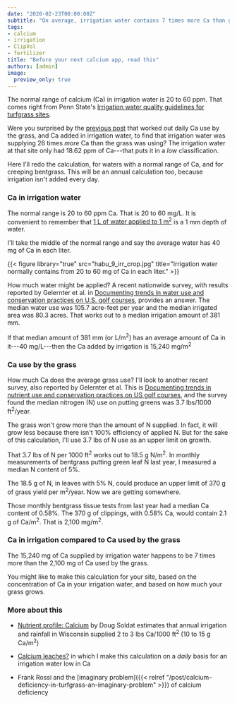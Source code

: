 ```yaml
---
date: "2020-02-23T00:00:00Z"
subtitle: "On average, irrigation water contains 7 times more Ca than grass uses"
tags:
- calcium
- irrigation
- ClipVol
- fertilizer
title: "Before your next calcium app, read this"
authors: [admin]
image:
  preview_only: true
---
```


The normal range of calcium (Ca) in irrigation water is 20 to 60 ppm. That comes right from Penn State's [Irrigation water quality guidelines for turfgrass sites](https://extension.psu.edu/irrigation-water-quality-guidelines-for-turfgrass-sites).

Were you surprised by the [previous post](https://www.asianturfgrass.com/2020-02-14-calcium-leaches/) that worked out daily Ca use by the grass, and Ca added in irrigation water, to find that irrigation water was supplying 26 times *more* Ca than the grass was using? The irrigation water at that site only had 18.62 ppm of Ca---that puts it in a *low* classification. 

Here I'll redo the calculation, for waters with a normal range of Ca, and for creeping bentgrass. This will be an annual calculation too, because irrigation isn't added every day.

### Ca in irrigation water

The normal range is 20 to 60 ppm Ca. That is 20 to 60 mg/L. It is convenient to remember that [1 L of water applied to 1 m<sup>2</sup>](http://files.asianturfgrass.com/201409_woods_gcm_metric.pdf) is a 1 mm depth of water.

I'll take the middle of the normal range and say the average water has 40 mg of Ca in each liter. 

{{< figure library="true" src="habu_9_irr_crop.jpg" title="Irrigation water normally contains from 20 to 60 mg of Ca in each liter." >}}

How much water might be applied? A recent nationwide survey, with results reported by Gelernter et al. in [Documenting trends in water use and conservation practices on U.S. golf courses](https://doi.org/10.2134/cftm2015.0149), provides an answer. The median water use was 105.7 acre-feet per year and the median irrigated area was 80.3 acres. That works out to a median irrigation amount of 381 mm. 

If that median amount of 381 mm (or L/m<sup>2</sup>) has an average amount of Ca in it---40 mg/L---then the Ca added by irrigation is 15,240 mg/m<sup>2</sup>

### Ca use by the grass

How much Ca does the average grass use? I'll look to another recent survey, also reported by Gelernter et al. This is [Documenting trends in nutrient use and conservation practices on US golf courses](https://doi.org/10.2134/cftm2015.0225), and the survey found the median nitrogen (N) use on putting greens was 3.7 lbs/1000 ft<sup>2</sup>/year.

The grass won't grow more than the amount of N supplied. In fact, it will grow less because there isn't 100% efficiency of applied N. But for the sake of this calculation, I'll use 3.7 lbs of N use as an upper limit on growth.

That 3.7 lbs of N per 1000 ft<sup>2</sup> works out to 18.5 g N/m<sup>2</sup>. In monthly measurements of bentgrass putting green leaf N last year, I measured a median N content of 5%. 

The 18.5 g of N, in leaves with 5% N, could produce an upper limit of 370 g of grass yield per m<sup>2</sup>/year. Now we are getting somewhere. 

Those monthly bentgrass tissue tests from last year had a median Ca content of 0.58%. The 370 g of clippings, with 0.58% Ca, would contain 2.1 g of Ca/m<sup>2</sup>. That is 2,100 mg/m<sup>2</sup>.

### Ca in irrigation compared to Ca used by the grass

The 15,240 mg of Ca supplied by irrigation water happens to be 7 times more than the 2,100 mg of Ca used by the grass.

You might like to make this calculation for your site, based on the concentration of Ca in your irrigation water, and based on how much your grass grows.

### More about this

* [Nutrient profile: Calcium](http://tic.msu.edu/tgif/flink?recno=147597) by Doug Soldat estimates that annual irrigation and rainfall in Wisconsin supplied 2 to 3 lbs Ca/1000 ft<sup>2</sup> (10 to 15 g Ca/m<sup>2</sup>)

* [Calcium leaches?](https://www.asianturfgrass.com/2020-02-14-calcium-leaches/) in which I make this calculation on a *daily* basis for an irrigation water low in Ca

* Frank Rossi and the [imaginary problem]({{< relref "/post/calcium-deficiency-in-turfgrass-an-imaginary-problem" >}}) of calcium deficiency



